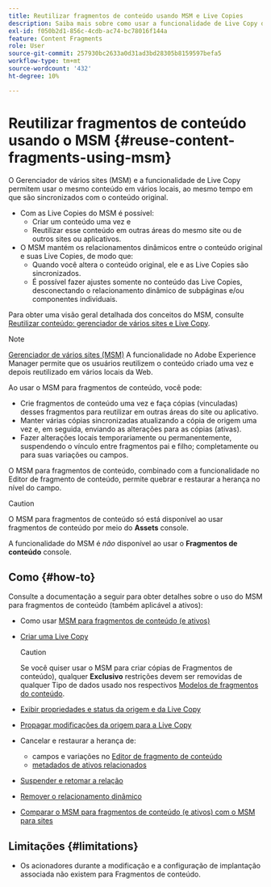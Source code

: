 ```yaml
---
title: Reutilizar fragmentos de conteúdo usando MSM e Live Copies
description: Saiba mais sobre como usar a funcionalidade de Live Copy do MSM para usar o mesmo conteúdo de fragmento de conteúdo, ou similar, em vários locais, enquanto sincroniza com o conteúdo original.
exl-id: f050b2d1-856c-4cdb-ac74-bc78016f144a
feature: Content Fragments
role: User
source-git-commit: 257930bc2633a0d31ad3bd28305b8159597befa5
workflow-type: tm+mt
source-wordcount: '432'
ht-degree: 10%

---
```


# Reutilizar fragmentos de conteúdo usando o MSM {#reuse-content-fragments-using-msm}

O Gerenciador de vários sites (MSM) e a funcionalidade de Live Copy permitem usar o mesmo conteúdo em vários locais, ao mesmo tempo em que são sincronizados com o conteúdo original.

* Com as Live Copies do MSM é possível:
   * Criar um conteúdo uma vez e
   * Reutilizar esse conteúdo em outras áreas do mesmo site ou de outros sites ou aplicativos.
* O MSM mantém os relacionamentos dinâmicos entre o conteúdo original e suas Live Copies, de modo que:
   * Quando você altera o conteúdo original, ele e as Live Copies são sincronizados.
   * É possível fazer ajustes somente no conteúdo das Live Copies, desconectando o relacionamento dinâmico de subpáginas e/ou componentes individuais.

Para obter uma visão geral detalhada dos conceitos do MSM, consulte [Reutilizar conteúdo: gerenciador de vários sites e Live Copy](/help/sites-cloud/administering/msm/overview.md).

>[!NOTE]
>
>[Gerenciador de vários sites (MSM)](/help/sites-cloud/administering/msm/overview.md) A funcionalidade no Adobe Experience Manager permite que os usuários reutilizem o conteúdo criado uma vez e depois reutilizado em vários locais da Web.

Ao usar o MSM para fragmentos de conteúdo, você pode:

* Crie fragmentos de conteúdo uma vez e faça cópias (vinculadas) desses fragmentos para reutilizar em outras áreas do site ou aplicativo.
* Manter várias cópias sincronizadas atualizando a cópia de origem uma vez e, em seguida, enviando as alterações para as cópias (ativas).
* Fazer alterações locais temporariamente ou permanentemente, suspendendo o vínculo entre fragmentos pai e filho; completamente ou para suas variações ou campos.

O MSM para fragmentos de conteúdo, combinado com a funcionalidade no Editor de fragmento de conteúdo, permite quebrar e restaurar a herança no nível do campo.

>[!CAUTION]
>
>O MSM para fragmentos de conteúdo só está disponível ao usar fragmentos de conteúdo por meio do **Assets** console.
>
>A funcionalidade do MSM é *não* disponível ao usar o **Fragmentos de conteúdo** console.

## Como {#how-to}

Consulte a documentação a seguir para obter detalhes sobre o uso do MSM para fragmentos de conteúdo (também aplicável a ativos):

* Como usar [MSM para fragmentos de conteúdo (e ativos)](/help/assets/reuse-assets-using-msm.md)

* [Criar uma Live Copy](/help/assets/reuse-assets-using-msm.md)

  >[!CAUTION]
  >
  >Se você quiser usar o MSM para criar cópias de Fragmentos de conteúdo), qualquer **Exclusivo** restrições devem ser removidas de qualquer Tipo de dados usado nos respectivos [Modelos de fragmentos do conteúdo](/help/assets/content-fragments/content-fragments-models.md).

* [Exibir propriedades e status da origem e da Live Copy](/help/assets/reuse-assets-using-msm.md#properties)
* [Propagar modificações da origem para a Live Copy](/help/assets/reuse-assets-using-msm.md#rollout-sync)
* Cancelar e restaurar a herança de:
   * campos e variações no [Editor de fragmento de conteúdo](/help/assets/content-fragments/content-fragments-variations.md#inheritance)
   * [metadados de ativos relacionados](/help/assets/content-fragments/content-fragments-variations.md#canceling-reenabling-inheritance-individual-items)
* [Suspender e retomar a relação](/help/assets/reuse-assets-using-msm.md#suspend-resume)
* [Remover o relacionamento dinâmico](/help/assets/reuse-assets-using-msm.md#detach)
* [Comparar o MSM para fragmentos de conteúdo (e ativos) com o MSM para sites](/help/assets/reuse-assets-using-msm.md#comparison)

## Limitações {#limitations}

* Os acionadores durante a modificação e a configuração de implantação associada não existem para Fragmentos de conteúdo.

